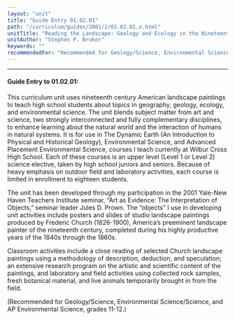 ```yaml
---
layout: "unit"
title: "Guide Entry 01.02.01"
path: "/curriculum/guides/2001/2/01.02.01.x.html"
unitTitle: "Reading the Landscape: Geology and Ecology in the Nineteenth Century American Landscape Paintings of Frederic E. Church"
unitAuthor: "Stephen P. Broker"
keywords: ""
recommendedFor: "Recommended for Geology/Science, Environmental Science/Science, and AP Environmental Science, grades 11-12."
---
```

<body>
<hr/>
 <h4>
  Guide Entry to 01.02.01:
 </h4>
 <p>
  This curriculum unit uses nineteenth century American landscape paintings to teach high school students about topics in geography, geology, ecology, and environmental science. The unit blends subject matter from art and science, two strongly interconnected and fully complementary disciplines, to enhance learning about the natural world and the interaction of humans in natural systems. It is for use in The Dynamic Earth (An Introduction to Physical and Historical Geology), Environmental Science, and Advanced Placement Environmental Science, courses I teach currently at Wilbur Cross High School. Each of these courses is an upper level (Level 1 or Level 2) science elective, taken by high school juniors and seniors. Because of heavy emphasis on outdoor field and laboratory activities, each course is limited in enrollment to eighteen students.
 </p>
<p>
  The unit has been developed through my participation in the 2001 Yale-New Haven Teachers Institute seminar, “Art as Evidence: The Interpretation of Objects,” seminar leader Jules D. Prown. The “objects” I use in developing unit activities include posters and slides of studio landscape paintings produced by Frederic Church (1826-1900), America’s preeminent landscape painter of the nineteenth century, completed during his highly productive years of the 1840s through the 1860s.
 </p>
<p>
  Classroom activities include a close reading of selected Church landscape paintings using a methodology of description, deduction, and speculation; an extensive research program on the artistic and scientific content of the paintings, and laboratory and field activities using collected rock samples, fresh botanical material, and live animals temporarily brought in from the field.
 </p>
<p>
  (Recommended for Geology/Science, Environmental Science/Science, and AP Environmental Science, grades 11-12.)
 </p>

</body>